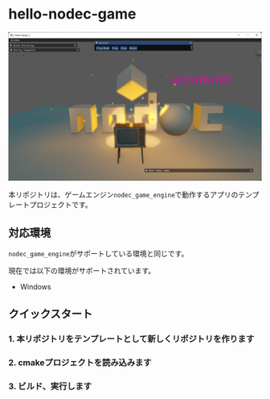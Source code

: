 # hello-nodec-game

![](./gallery/screenshot.png)

本リポジトリは、ゲームエンジン`nodec_game_engine`で動作するアプリのテンプレートプロジェクトです。

## 対応環境

`nodec_game_engine`がサポートしている環境と同じです。

現在では以下の環境がサポートされています。

* Windows

## クイックスタート

### 1. 本リポジトリをテンプレートとして新しくリポジトリを作ります

### 2. cmakeプロジェクトを読み込みます

### 3. ビルド、実行します
